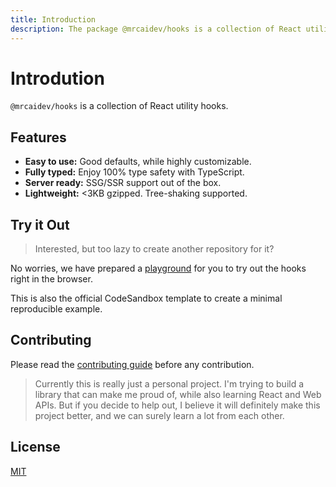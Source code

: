 ```yaml
---
title: Introduction
description: The package @mrcaidev/hooks is a collection of React utility hooks, which is easy to use, fully typed, server ready and lightweight.
---
```


# Introdution

`@mrcaidev/hooks` is a collection of React utility hooks.

## Features

- **Easy to use:** Good defaults, while highly customizable.
- **Fully typed:** Enjoy 100% type safety with TypeScript.
- **Server ready:** SSG/SSR support out of the box.
- **Lightweight:** <3KB gzipped. Tree-shaking supported.

## Try it Out

> Interested, but too lazy to create another repository for it?

No worries, we have prepared a [playground](https://codesandbox.io/p/sandbox/thirsty-chaum-9oplqq) for you to try out the hooks right in the browser.

This is also the official CodeSandbox template to create a minimal reproducible example.

## Contributing

Please read the [contributing guide](https://github.com/mrcaidev/hooks/blob/master/.github/CONTRIBUTING.md) before any contribution.

> Currently this is really just a personal project. I'm trying to build a library that can make me proud of, while also learning React and Web APIs. But if you decide to help out, I believe it will definitely make this project better, and we can surely learn a lot from each other.

## License

[MIT](https://github.com/mrcaidev/hooks/blob/master/LICENSE)
